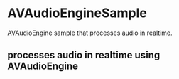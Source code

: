 # AVAudioEngineSample
AVAudioEngine sample that processes audio in realtime. 

## processes audio in realtime using AVAudioEngine
